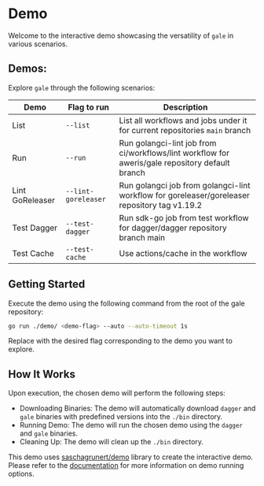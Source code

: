 # Demo

Welcome to the interactive demo showcasing the versatility of `gale` in various scenarios.

## Demos: 

Explore `gale` through the following scenarios:

| Demo            | Flag to run         | Description                                                                                     |
|-----------------|---------------------|-------------------------------------------------------------------------------------------------|
| List            | `--list`            | List all workflows and jobs under it for current repositories `main` branch                     |
| Run             | `--run`             | Run golangci-lint job from ci/workflows/lint workflow for aweris/gale repository default branch |
| Lint GoReleaser | `--lint-goreleaser` | Run golangci job from golangci-lint workflow for goreleaser/goreleaser repository tag v1.19.2   |
| Test Dagger     | `--test-dagger`     | Run sdk-go job from test workflow for dagger/dagger repository branch main                      |
| Test Cache      | `--test-cache`      | Use actions/cache in the workflow                                                               |

## Getting Started

Execute the demo using the following command from the root of the gale repository:

```bash
go run ./demo/ <demo-flag> --auto --auto-timeout 1s
```

Replace <demo-flag> with the desired flag corresponding to the demo you want to explore.

## How It Works

Upon execution, the chosen demo will perform the following steps:

- Downloading Binaries: The demo will automatically download `dagger` and `gale` binaries with predefined versions into the `./bin` directory.
- Running Demo: The demo will run the chosen demo using the `dagger` and `gale` binaries.
- Cleaning Up: The demo will clean up the `./bin` directory.


This demo uses [saschagrunert/demo](https://github.com/saschagrunert/demo) library to create the interactive demo. Please refer to the [documentation](https://github.com/saschagrunert/demo#usage) for more information on demo running options.